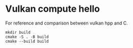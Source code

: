 # Vulkan compute hello
For reference and comparison between vulkan hpp and C.

```shell
mkdir build
cmake -S . -B build
cmake --build build
```